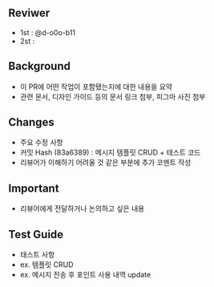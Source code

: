 ## Reviwer

- 1st : @d-o0o-b11
- 2st :

## Background

- 이 PR에 어떤 작업이 포함됐는지에 대한 내용을 요약
- 관련 문서, 디자인 가이드 등의 문서 링크 첨부, 피그마 사진 첨부

## Changes

- 주요 수정 사항
- 커밋 Hash (83a6389) : 메시지 템플릿 CRUD + 테스트 코드
- 리뷰어가 이해하기 어려울 것 같은 부분에 추가 코멘트 작성

## Important

- 리뷰어에게 전달하거나 논의하고 싶은 내용

## Test Guide

- 태스트 사항
- ex. 템플릿 CRUD
- ex. 메시지 전송 후 포인트 사용 내역 update

